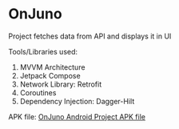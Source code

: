 # OnJuno

Project fetches data from API and displays it in UI

Tools/Libraries used:
1. MVVM Architecture
2. Jetpack Compose
3. Network Library: Retrofit
4. Coroutines
5. Dependency Injection: Dagger-Hilt

APK file: [OnJuno Android Project APK file](https://drive.google.com/file/d/1KyewCWgh_97mzGcVRV-5_I2BYDFAn5dP/view?usp=sharing)
